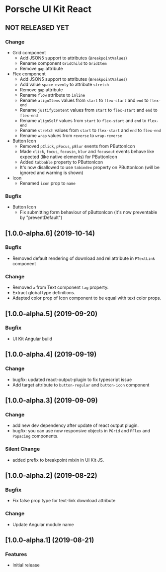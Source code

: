 # Porsche UI Kit React

## NOT RELEASED YET

### Change

* Grid component
  * Add JSON5 support to attributes (`BreakpointValues`)
  * Rename component `GridChild` to `GridItem`
  * Remove `gap` attribute
* Flex component
  * Add JSON5 support to attributes (`BreakpointValues`)
  * Add value `space-evenly` to attribute `stretch`
  * Remove `gap` attribute
  * Rename `flow` attribute to `inline`
  * Rename `alignItems` values from `start` to `flex-start` and `end` to `flex-end`
  * Rename `justifyContent` values from `start` to `flex-start` and `end` to `flex-end`
  * Rename `alignSelf` values from `start` to `flex-start` and `end` to `flex-end`
  * Rename `stretch` values from `start` to `flex-start` and `end` to `flex-end`
  * Rename `wrap` values from `reverse` to `wrap-reverse`
* Button Icon
  * Removed `pClick`, `pFocus`, `pBlur` events from PButtonIcon
  * Made `click`, `focus`, `focusin`, `blur` and `focusout` events behave like expected (like native elements) for PButtonIcon
  * Added `tabbable` property to PButtonIcon
  * It's now disallowed to use `tabindex` property on PButtonIcon (will be ignored and warning is shown)
* Icon 
  * Renamed `icon` prop to `name` 
  
### Bugfix
* Button Icon
  * Fix submitting form behaviour of pButtonIcon (it's now preventable by "preventDefault")

## [1.0.0-alpha.6] (2019-10-14)

### Bugfix
* Removed default rendering of download and rel attribute in `PTextLink` component

### Change
* Removed `a` from Text component `tag` property.
* Extract global type definitions.
* Adapted color prop of Icon component to be equal with text color props.

## [1.0.0-alpha.5] (2019-09-20)

### Bugfix
* UI Kit Angular build


## [1.0.0-alpha.4] (2019-09-19)

### Change
* bugfix: updated react-output-plugin to fix typescript issue
* Add target attribute to `button-regular` and `button-icon` component


## [1.0.0-alpha.3] (2019-09-09)

### Change
* add new dev dependency after update of react output plugin. 
* bugfix: you can use now responsive objects in `PGrid` and `PFlex` and `PSpacing` components.

### Silent Change
* added prefix to breakpoint mixin in UI Kit JS.


## [1.0.0-alpha.2] (2019-08-22)

### Bugfix
* Fix false prop type for text-link download attribute

### Change
* Update Angular module name


## [1.0.0-alpha.1] (2019-08-21)

### Features
* Initial release